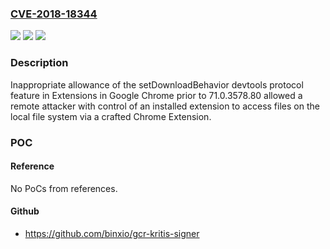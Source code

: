 ### [CVE-2018-18344](https://cve.mitre.org/cgi-bin/cvename.cgi?name=CVE-2018-18344)
![](https://img.shields.io/static/v1?label=Product&message=n%2Fa&color=blue)
![](https://img.shields.io/static/v1?label=Version&message=n%2Fa&color=blue)
![](https://img.shields.io/static/v1?label=Vulnerability&message=Inappropriate%20implementation&color=brighgreen)

### Description

Inappropriate allowance of the setDownloadBehavior devtools protocol feature in Extensions in Google Chrome prior to 71.0.3578.80 allowed a remote attacker with control of an installed extension to access files on the local file system via a crafted Chrome Extension.

### POC

#### Reference
No PoCs from references.

#### Github
- https://github.com/binxio/gcr-kritis-signer

